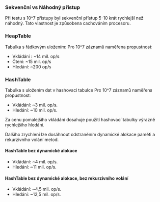 ### Sekvenční vs Náhodný přístup
Při testu s 10^7 přístupy byl sekvenční přístup 5-10 krát rychlejší než náhodný.
Tato vlastnost je způsobena cachováním procesoru.
### HeapTable
Tabulka s řádkovým uložením:
Pro 10^7 záznamů naměřena propustnost:
* Vkládání : ~14 mil. op/s
* Čtení:     ~15 mil. op/s
* Hledání:   ~200 op/s 

### HashTable
Tabulka s uložením dat v hashovací tabulce
Pro 10^7 záznamů naměřena propustnost:

* Vkládání: ~3 mil. op/s.
* Hledání: ~10 mil. op/s.

Za cenu pomalejšího vkládání dosahuje použití hashovací tabulky výrazně rychlejšího hledání.

Dalšího zrychlení lze dosáhnout odstraněním dynamické alokace paměti a rekurzivního volání metod.

#### HashTable bez dynamické alokace

* Vkládání: ~4 mil. op/s.
* Hledání: ~11 mil. op/s.

#### HashTable bez dynamické alokace, bez rekurzivního volání

* Vkládání: ~4,5 mil. op/s.
* Hledání: ~12,5 mil. op/s.


